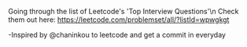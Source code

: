 Going through the list of Leetcode's 'Top Interview Questions'\n
Check them out here: https://leetcode.com/problemset/all/?listId=wpwgkgt

-Inspired by @chaninkou to leetcode and get a commit in everyday
